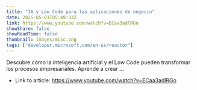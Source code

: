 ```yaml
---
title: "IA y Low Code para las aplicaciones de negocio"
date: 2025-05-01T05:49:33Z
link: https://www.youtube.com/watch?v=ECaa3adlRGo
showShare: false
showReadTime: false
thumbnail: images/misc.png
tags: ["developer.microsoft.com/en-us/reactor"]
---
```

Descubre cómo la inteligencia artificial y el Low Code pueden transformar los procesos empresariales. Aprende a crear ...

- Link to article: https://www.youtube.com/watch?v=ECaa3adlRGo